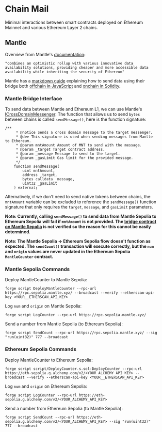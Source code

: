 # Chain Mail

Minimal interactions between smart contracts deployed on Ethereum Mainnet and various Ethereum Layer 2 chains.

## Mantle 

Overview from Mantle's [documentation](https://docs.mantle.xyz/network):

    "combines an optimistic rollup with various innovative data availability solutions, providing cheaper and more accessible data availability while inheriting the security of Ethereum"

Mantle has a [markdown guide](https://github.com/mantlenetworkio/mantle-tutorial/tree/main/cross-dom-comm#communication-between-contracts-on-l1-and-l2) explaining how to send data using their bridge both [offchain in JavaScript](https://github.com/mantlenetworkio/mantle-tutorial/tree/main/cross-dom-comm#seeing-it-in-action) and [onchain in Solidity](https://github.com/mantlenetworkio/mantle-tutorial/tree/main/cross-dom-comm#how-its-done-in-solidity).

### Mantle Bridge Interface

To send data between Mantle and Ethereum L1, we can use Mantle's [ICrossDomainMessenger](https://github.com/mantlenetworkio/mantle/blob/main/packages/contracts/contracts/libraries/bridge/ICrossDomainMessenger.sol). The function that allows us to send `bytes` between chains is called `sendMessage()`, here is the function signature:

```
/**
     * @notice Sends a cross domain message to the target messenger.
     * @dev This signature is used when sending messages from Mantle to Ethereum.
     * @param mntAmount Amount of MNT to send with the message.
     * @param _target Target contract address.
     * @param _message Message to send to the target.
     * @param _gasLimit Gas limit for the provided message.
     */
    function sendMessage(
        uint mntAmount,
        address _target,
        bytes calldata _message,
        uint32 _gasLimit
    ) external;
```

Alternatively, if we don't need to send native tokens between chains, the `mntAmount` variable can be excluded to reference the `sendMessage()` function signature that only requires the `target`, `message`, and `gasLimit` parameters.

**Note: Currently, calling `sendMessage()` to send data from Mantle Sepolia to Ethereum Sepolia will fail if `mntAmount` is not provided. The [bridge contract on Mantle Sepolia](https://sepolia.mantlescan.xyz/address/0x4200000000000000000000000000000000000007#code) is not verified so the reason for this cannot be easily determined.**

**Note: The Mantle Sepolia -> Ethereum Sepolia flow doesn't function as expected. The `sendCount()` transaction will execute correctly, but the `num` and `origin` values are never updated in the Ethereum Sepolia `MantleCounter` contract.**

### Mantle Sepolia Commands

Deploy MantleCounter to Mantle Sepolia:

```
forge script DeployMantleCounter --rpc-url https://rpc.sepolia.mantle.xyz/ --broadcast --verify --etherscan-api-key <YOUR__ETHERSCAN_API_KEY>
```

Log `num` and `origin` on Mantle Sepolia:
    
```
forge script LogCounter --rpc-url https://rpc.sepolia.mantle.xyz/
```

Send a number from Mantle Sepolia (to Ethereum Sepolia):

```
forge script SendCount --rpc-url https://rpc.sepolia.mantle.xyz/ --sig "run(uint32)" 777 --broadcast
```

### Ethereum Sepolia Commands

Deploy MantleCounter to Ethereum Sepolia: 

```
forge script script/DeployCounter.s.sol:DeployCounter --rpc-url https://eth-sepolia.g.alchemy.com/v2/<YOUR_ALCHEMY_API_KEY> --broadcast --verify --etherscan-api-key <YOUR__ETHERSCAN_API_KEY>
```

Log `num` and `origin` on Ethereum Sepolia: 

```
forge script LogCounter --rpc-url https://eth-sepolia.g.alchemy.com/v2/<YOUR_ALCHEMY_API_KEY>
```

Send a number from Ethereum Sepolia (to Mantle Sepolia):

```
forge script SendCount --rpc-url https://eth-sepolia.g.alchemy.com/v2/<YOUR_ALCHEMY_API_KEY> --sig "run(uint32)" 777 --broadcast
```